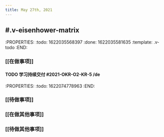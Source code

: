 ```yaml
---
title: May 27th, 2021
---
```


## #.v-eisenhower-matrix
:PROPERTIES:
:todo: 1622035568397
:done: 1622035581635
:template: .v-todo
:END:
### [[在做事项]]
#### TODO 学习持续交付 #2021-OKR-O2-KR-5 /de
:PROPERTIES:
:todo: 1622074778963
:END:
####
### [[待做事项]]
####
####
####
### [[在做其他事项]]
####
####
####
### [[待做其他事项]]
####
####
####
